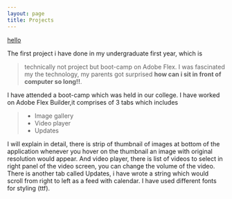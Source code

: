 ```yaml
---
layout: page
title: Projects
---
```


[hello](../about.md)

The first project i have done in my undergraduate first year, which is
> technically not project but boot-camp on Adobe Flex. I was fascinated my the technology, my parents got surprised **how can i sit in front of computer so long!!**.

I have attended a boot-camp which was held in our college. I have worked on Adobe Flex Builder,it comprises of 3 tabs which includes
>* Image gallery
>* Video player
>* Updates

I will explain in detail, there is strip of thumbnail of images at bottom of the application whenever you hover on the thumbnail an image with original resolution would appear. And video player, there is list of videos to select in right panel of the video screen, you can change the volume of the video. There is another tab called Updates, i have wrote a string which would scroll from right to left as a  feed with calendar. I have used different fonts for styling (ttf).
